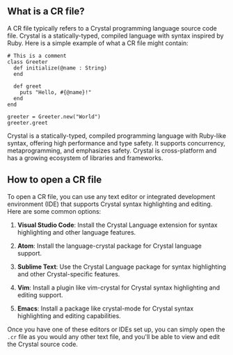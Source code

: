 ## What is a CR file?

A CR file typically refers to a Crystal programming language source code file. Crystal is a statically-typed, compiled language with syntax inspired by Ruby. Here is a simple example of what a CR file might contain:

```
# This is a comment
class Greeter
  def initialize(@name : String)
  end

  def greet
    puts "Hello, #{@name}!"
  end
end

greeter = Greeter.new("World")
greeter.greet
```

Crystal is a statically-typed, compiled programming language with Ruby-like syntax, offering high performance and type safety. It supports concurrency, metaprogramming, and emphasizes safety. Crystal is cross-platform and has a growing ecosystem of libraries and frameworks.

## How to open a CR file

To open a CR file, you can use any text editor or integrated development environment (IDE) that supports Crystal syntax highlighting and editing. Here are some common options:

1.  **Visual Studio Code**: Install the Crystal Language extension for syntax highlighting and other language features.
    
2.  **Atom**: Install the language-crystal package for Crystal language support.
    
3.  **Sublime Text**: Use the Crystal Language package for syntax highlighting and other Crystal-specific features.
    
4.  **Vim**: Install a plugin like vim-crystal for Crystal syntax highlighting and editing support.
    
5.  **Emacs**: Install a package like crystal-mode for Crystal syntax highlighting and editing capabilities.
    

Once you have one of these editors or IDEs set up, you can simply open the `.cr` file as you would any other text file, and you'll be able to view and edit the Crystal source code.
